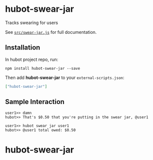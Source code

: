 # hubot-swear-jar

Tracks swearing for users

See [`src/swear-jar.js`](src/swear-jar.js) for full documentation.

## Installation

In hubot project repo, run:

`npm install hubot-swear-jar --save`

Then add **hubot-swear-jar** to your `external-scripts.json`:

```json
["hubot-swear-jar"]
```

## Sample Interaction

```
user1>> damn
hubot>> That's $0.50 that you're putting in the swear jar, @user1

user1>> hubot swear jar user1
hubot>> @user1 total owed: $0.50
```
# hubot-swear-jar

